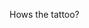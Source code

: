 Hows the tattoo?<!-- {"uuid":"12ddfb3c-c85c-4d4e-9214-118aad280eec", "dates":{"2019-09-08": 0, "2019-09-09": 0, "2019-09-10": 0, "2019-09-11": 0, "2019-09-12": 0, "2019-09-13": 0, "2019-09-14": 0, "2019-09-15": 0, "2019-09-16": 0, "2019-09-17": 0, "2019-09-18": 0, "2019-09-19": 0, "2019-09-20": 0, "2019-09-21": 0, "2019-09-22": 0, "2019-09-23": 0, "2019-09-24": 0, "2019-09-25": 0, "2019-09-26": 0, "2019-09-27": 0, "2019-09-28": 0, "2019-09-29": 0, "2019-09-30": 8, "2019-10-01": 8, "2019-10-02": 8, "2019-10-03": 8, "2019-10-04": 8, "2019-10-05": 0, "2019-10-06": 0, "2019-10-07": 2, "2019-10-08": 2, "2019-10-09": 8, "2019-10-10": 2, "2019-10-11": 2, "2019-10-12": 0, "2019-10-13": 0, "2019-10-14": 0, "2019-10-15": 0, "2019-10-16": 8, "2019-10-17": 0, "2019-10-18": 0, "2019-10-19": 0, "2019-10-20": 0, "2019-10-21": 0, "2019-10-22": 0, "2019-10-23": 8, "2019-10-24": 0, "2019-10-25": 0, "2019-10-26": 0, "2019-10-27": 0, "2019-10-28": 8, "2019-10-29": 8, "2019-10-30": 8, "2019-10-31": 8, "2019-11-01": 8, "2019-11-02": 0, "2019-11-03": 0, "2019-11-04": 2, "2019-11-05": 2, "2019-11-06": 2, "2019-11-07": 2, "2019-11-08": 2, "2019-11-09": 0, "2019-11-10": 0, "2019-11-11": 0, "2019-11-12": 0, "2019-11-13": 0, "2019-11-14": 0, "2019-11-15": 0, "2019-11-16": 0, "2019-11-17": 0, "2019-11-18": 8, "2019-11-19": 0, "2019-11-20": 0, "2019-11-21": 0, "2019-11-22": 8, "2019-11-23": 0, "2019-11-24": 0, "2019-11-25": 8, "2019-11-26": 0, "2019-11-27": 0, "2019-11-28": 0, "2019-11-29": 8, "2019-11-30": 0, "2019-12-01": 0, "2019-12-02": 8, "2019-12-03": 8, "2019-12-04": 8, "2019-12-05": 8, "2019-12-06": 8, "2019-12-07": 0, "2019-12-08": 0, "2019-12-09": 8, "2019-12-10": 2, "2019-12-11": 2, "2019-12-12": 2, "2019-12-13": 8, "2019-12-14": 0, "2019-12-15": 0, "2019-12-16": 8, "2019-12-17": 0, "2019-12-18": 0, "2019-12-19": 0, "2019-12-20": 8, "2019-12-21": 0, "2019-12-22": 0, "2019-12-23": 0, "2019-12-24": 0, "2019-12-25": 0, "2019-12-26": 0, "2019-12-27": 0, "2019-12-28": 0, "2019-12-29": 0, "2019-12-30": 0, "2019-12-31": 0, "2020-01-01": 0, "2020-01-02": 0, "2020-01-03": 0, "2020-01-04": 0, "2020-01-05": 0, "2020-01-06": 8, "2020-01-07": 8, "2020-01-08": 8, "2020-01-09": 8, "2020-01-10": 8, "2020-01-11": 0, "2020-01-12": 0, "2020-01-13": 8, "2020-01-14": 2, "2020-01-15": 8, "2020-01-16": 2, "2020-01-17": 2, "2020-01-18": 0, "2020-01-19": 0, "2020-01-20": 8, "2020-01-21": 0, "2020-01-22": 8, "2020-01-23": 0, "2020-01-24": 0, "2020-01-25": 0, "2020-01-26": 0, "2020-01-27": 8, "2020-01-28": 0, "2020-01-29": 8, "2020-01-30": 0, "2020-01-31": 0, "2020-02-01": 0, "2020-02-02": 0, "2020-02-03": 2, "2020-02-04": 8, "2020-02-05": 0, "2020-02-06": 8, "2020-02-07": 8, "2020-02-08": 0, "2020-02-09": 0, "2020-02-10": 0, "2020-02-11": 2, "2020-02-12": 0, "2020-02-13": 2, "2020-02-14": 2, "2020-02-15": 0, "2020-02-16": 0, "2020-02-17": 0, "2020-02-18": 0, "2020-02-19": 0, "2020-02-20": 0, "2020-02-21": 0, "2020-02-22": 0, "2020-02-23": 0, "2020-02-24": 8, "2020-02-25": 8, "2020-02-26": 8, "2020-02-27": 8, "2020-02-28": 8, "2020-02-29": 0, "2020-03-01": 0, "2020-03-02": 8, "2020-03-03": 2, "2020-03-04": 8, "2020-03-05": 2, "2020-03-06": 8, "2020-03-07": 0, "2020-03-08": 0, "2020-03-09": 8, "2020-03-10": 0, "2020-03-11": 8, "2020-03-12": 0, "2020-03-13": 8, "2020-03-14": 0, "2020-03-15": 0, "2020-03-16": 8, "2020-03-17": 0, "2020-03-18": 8, "2020-03-19": 0, "2020-03-20": 8, "2020-03-21": 0, "2020-03-22": 0, "2020-03-23": 8, "2020-03-24": 0, "2020-03-25": 8, "2020-03-26": 0, "2020-03-27": 8, "2020-03-28": 0, "2020-03-29": 0, "2020-03-30": 0, "2020-03-31": 0, "2020-04-01": 0, "2020-04-02": 0, "2020-04-03": 0, "2020-04-04": 0, "2020-04-05": 0, "2020-04-06": 0, "2020-04-07": 0, "2020-04-08": 0, "2020-04-09": 0, "2020-04-10": 0, "2020-04-11": 0, "2020-04-12": 0, "2020-04-13": 0, "2020-04-14": 0, "2020-04-15": 0, "2020-04-16": 0, "2020-04-17": 0, "2020-04-18": 0, "2020-04-19": 0, "2020-04-20": 0, "2020-04-21": 0, "2020-04-22": 0, "2020-04-23": 0, "2020-04-24": 0, "2020-04-25": 0, "2020-04-26": 0, "2020-04-27": 0, "2020-04-28": 0, "2020-04-29": 0, "2020-04-30": 0, "2020-05-01": 0, "2020-05-02": 0, "2020-05-03": 0, "2020-05-04": 0, "2020-05-05": 0, "2020-05-06": 0, "2020-05-07": 0, "2020-05-08": 0, "2020-05-09": 0, "2020-05-10": 0, "2020-05-11": 8, "2020-05-12": 8, "2020-05-13": 8, "2020-05-14": 8, "2020-05-15": 8, "2020-05-16": 0, "2020-05-17": 0, "2020-05-18": 0, "2020-05-19": 8, "2020-05-20": 2, "2020-05-21": 2, "2020-05-22": 2, "2020-05-23": 0, "2020-05-24": 0, "2020-05-25": 0, "2020-05-26": 0, "2020-05-27": 8, "2020-05-28": 0, "2020-05-29": 0, "2020-05-30": 0, "2020-05-31": 0, "2020-06-01": 0, "2020-06-02": 8, "2020-06-03": 0, "2020-06-04": 0, "2020-06-05": 0, "2020-06-06": 0, "2020-06-07": 0, "2020-06-08": 8, "2020-06-09": 8, "2020-06-10": 6, "2020-06-11": 8, "2020-06-12": 8, "2020-06-13": 0, "2020-06-14": 0, "2020-06-15": 2, "2020-06-16": 2, "2020-06-17": 2, "2020-06-18": 2, "2020-06-19": 2, "2020-06-20": 0, "2020-06-21": 0, "2020-06-22": 0, "2020-06-23": 0, "2020-06-24": 0, "2020-06-25": 0, "2020-06-26": 0, "2020-06-27": 0, "2020-06-28": 0, "2020-06-29": 8, "2020-06-30": 8, "2020-07-01": 8, "2020-07-02": 8, "2020-07-03": 8, "2020-07-04": 0, "2020-07-05": 0, "2020-07-06": 8, "2020-07-07": 2, "2020-07-08": 8, "2020-07-09": 2, "2020-07-10": 8, "2020-07-11": 0, "2020-07-12": 0, "2020-07-13": 8, "2020-07-14": 0, "2020-07-15": 8, "2020-07-16": 0, "2020-07-17": 8, "2020-07-18": 0, "2020-07-19": 0, "2020-07-20": 8, "2020-07-21": 0, "2020-07-22": 8, "2020-07-23": 0, "2020-07-24": 8, "2020-07-25": 0, "2020-07-26": 0, "2020-07-27": 8, "2020-07-28": 0, "2020-07-29": 8, "2020-07-30": 0, "2020-07-31": 8, "2020-08-01": 0, "2020-08-02": 0, "2020-08-03": 0, "2020-08-04": 0, "2020-08-05": 0, "2020-08-06": 0, "2020-08-07": 0, "2020-08-08": 0, "2020-08-09": 0, "2020-08-10": 0, "2020-08-11": 0, "2020-08-12": 0, "2020-08-13": 0, "2020-08-14": 0, "2020-08-15": 0, "2020-08-16": 0, "2020-08-17": 0, "2020-08-18": 0, "2020-08-19": 0, "2020-08-20": 0, "2020-08-21": 0, "2020-08-22": 0, "2020-08-23": 0, "2020-08-24": 0, "2020-08-25": 0, "2020-08-26": 0, "2020-08-27": 0, "2020-08-28": 0, "2020-08-29": 0, "2020-08-30": 0, "2020-08-31": 0, "2020-09-01": 0, "2020-09-02": 0, "2020-09-03": 0, "2020-09-04": 0, "2020-09-05": 0}} -->
